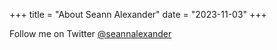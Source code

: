 +++
title = "About Seann Alexander"
date = "2023-11-03"
+++

Follow me on Twitter [@seannalexander](https://twitter.com/seannalexander)

